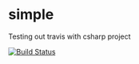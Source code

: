 # simple
Testing out travis with csharp project

[![Build Status](https://travis-ci.org/rdireen/simple.svg?branch=master)](https://travis-ci.org/rdireen/simple)
